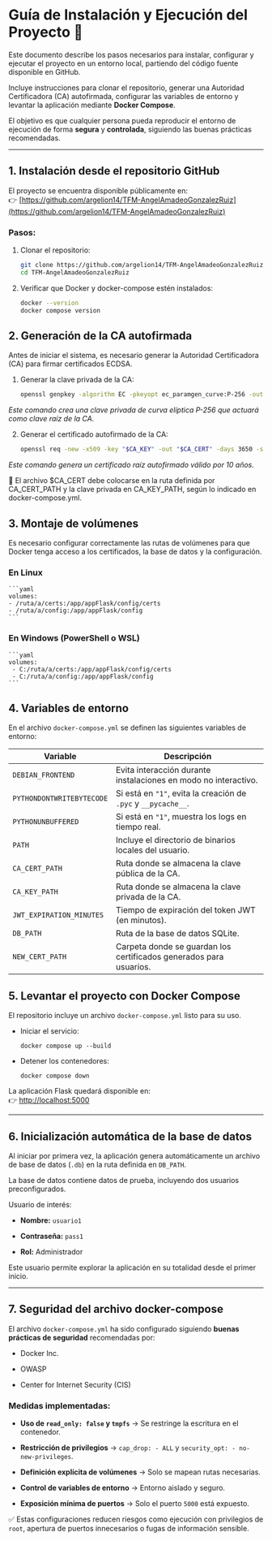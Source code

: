 # Guía de Instalación y Ejecución del Proyecto 🚀

Este documento describe los pasos necesarios para instalar, configurar y ejecutar el proyecto en un entorno local, partiendo del código fuente disponible en GitHub.  

Incluye instrucciones para clonar el repositorio, generar una Autoridad Certificadora (CA) autofirmada, configurar las variables de entorno y levantar la aplicación mediante **Docker Compose**.  

El objetivo es que cualquier persona pueda reproducir el entorno de ejecución de forma **segura** y **controlada**, siguiendo las buenas prácticas recomendadas.  

---

## 1. Instalación desde el repositorio GitHub
El proyecto se encuentra disponible públicamente en:  
👉 [https://github.com/argelion14/TFM-AngelAmadeoGonzalezRuiz](https://github.com/argelion14/TFM-AngelAmadeoGonzalezRuiz)

### Pasos:
1. Clonar el repositorio:
    ```bash
    git clone https://github.com/argelion14/TFM-AngelAmadeoGonzalezRuiz.git
    cd TFM-AngelAmadeoGonzalezRuiz
    ```

2. Verificar que Docker y docker-compose estén instalados:
    ```bash
    docker --version
    docker compose version
    ```

## 2. Generación de la CA autofirmada

Antes de iniciar el sistema, es necesario generar la Autoridad Certificadora (CA) para firmar certificados ECDSA.

1. Generar la clave privada de la CA:
    ```bash
    openssl genpkey -algorithm EC -pkeyopt ec_paramgen_curve:P-256 -out "$CA_KEY"
    ```
*Este comando crea una clave privada de curva elíptica P-256 que actuará como clave raíz de la CA.*

2. Generar el certificado autofirmado de la CA:
    ```bash
    openssl req -new -x509 -key "$CA_KEY" -out "$CA_CERT" -days 3650 -subj "/C=US/ST=CA/O=RTI Demo/CN=ecdsa01 Root CA"
    ```
*Este comando genera un certificado raíz autofirmado válido por 10 años.*

📌 El archivo $CA_CERT debe colocarse en la ruta definida por CA_CERT_PATH y la clave privada en CA_KEY_PATH, según lo indicado en docker-compose.yml.

## 3. Montaje de volúmenes

Es necesario configurar correctamente las rutas de volúmenes para que Docker tenga acceso a los certificados, la base de datos y la configuración.

### En Linux

    ```yaml
    volumes:
    - /ruta/a/certs:/app/appFlask/config/certs
    - /ruta/a/config:/app/appFlask/config
    ```

### En Windows (PowerShell o WSL)

    ```yaml
    volumes:
     - C:/ruta/a/certs:/app/appFlask/config/certs
     - C:/ruta/a/config:/app/appFlask/config
    ```
## 4. Variables de entorno

En el archivo `docker-compose.yml` se definen las siguientes variables de entorno:

|Variable|Descripción|
|---|---|
|`DEBIAN_FRONTEND`|Evita interacción durante instalaciones en modo no interactivo.|
|`PYTHONDONTWRITEBYTECODE`|Si está en `"1"`, evita la creación de `.pyc` y `__pycache__`.|
|`PYTHONUNBUFFERED`|Si está en `"1"`, muestra los logs en tiempo real.|
|`PATH`|Incluye el directorio de binarios locales del usuario.|
|`CA_CERT_PATH`|Ruta donde se almacena la clave pública de la CA.|
|`CA_KEY_PATH`|Ruta donde se almacena la clave privada de la CA.|
|`JWT_EXPIRATION_MINUTES`|Tiempo de expiración del token JWT (en minutos).|
|`DB_PATH`|Ruta de la base de datos SQLite.|
|`NEW_CERT_PATH`|Carpeta donde se guardan los certificados generados para usuarios.|

## 5. Levantar el proyecto con Docker Compose

El repositorio incluye un archivo `docker-compose.yml` listo para su uso.

- Iniciar el servicio:
    
    `docker compose up --build`
    
- Detener los contenedores:
    
    `docker compose down`
    

La aplicación Flask quedará disponible en:  
👉 [http://localhost:5000](http://localhost:5000)

---

## 6. Inicialización automática de la base de datos

Al iniciar por primera vez, la aplicación genera automáticamente un archivo de base de datos (`.db`) en la ruta definida en `DB_PATH`.

La base de datos contiene datos de prueba, incluyendo dos usuarios preconfigurados.

Usuario de interés:

- **Nombre:** `usuario1`
    
- **Contraseña:** `pass1`
    
- **Rol:** Administrador
    

Este usuario permite explorar la aplicación en su totalidad desde el primer inicio.

---

## 7. Seguridad del archivo docker-compose

El archivo `docker-compose.yml` ha sido configurado siguiendo **buenas prácticas de seguridad** recomendadas por:

- Docker Inc.
    
- OWASP
    
- Center for Internet Security (CIS)
    

### Medidas implementadas:

- **Uso de `read_only: false` y `tmpfs`** → Se restringe la escritura en el contenedor.
    
- **Restricción de privilegios** → `cap_drop: - ALL` y `security_opt: - no-new-privileges`.
    
- **Definición explícita de volúmenes** → Solo se mapean rutas necesarias.
    
- **Control de variables de entorno** → Entorno aislado y seguro.
    
- **Exposición mínima de puertos** → Solo el puerto `5000` está expuesto.
    

✅ Estas configuraciones reducen riesgos como ejecución con privilegios de `root`, apertura de puertos innecesarios o fugas de información sensible.



